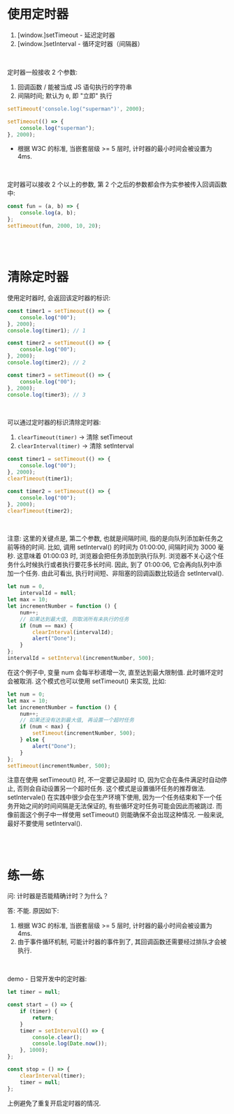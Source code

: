 # 使用定时器

1. [window.]setTimeout - 延迟定时器
2. [window.]setInterval - 循环定时器（间隔器）

<br>

定时器一般接收 2 个参数:

1.  回调函数 / 能被当成 JS 语句执行的字符串
2.  间隔时间; 默认为 `0`, 即 "立即" 执行

```js
setTimeout('console.log("superman")', 2000);
```

```js
setTimeout(() => {
    console.log("superman");
}, 2000);
```

-   根据 W3C 的标准, 当嵌套层级 >= 5 层时, 计时器的最小时间会被设置为 4ms.

<br>

定时器可以接收 2 个以上的参数, 第 2 个之后的参数都会作为实参被传入回调函数中:

```js
const fun = (a, b) => {
    console.log(a, b);
};
setTimeout(fun, 2000, 10, 20);
```

<br><br>

# 清除定时器

使用定时器时, 会返回该定时器的标识:

```js
const timer1 = setTimeout(() => {
    console.log("00");
}, 2000);
console.log(timer1); // 1

const timer2 = setTimeout(() => {
    console.log("00");
}, 2000);
console.log(timer2); // 2

const timer3 = setTimeout(() => {
    console.log("00");
}, 2000);
console.log(timer3); // 3
```

<br>

可以通过定时器的标识清除定时器:

1. `clearTimeout(timer)` → 清除 setTimeout
2. `clearInterval(timer)` → 清除 setInterval

```js
const timer1 = setTimeout(() => {
    console.log("00");
}, 2000);
clearTimeout(timer1);

const timer2 = setTimeout(() => {
    console.log("00");
}, 2000);
clearTimeout(timer2);
```

<br>

注意: 这里的关键点是, 第二个参数, 也就是间隔时间, 指的是向队列添加新任务之前等待的时间. 比如, 调用 setInterval() 的时间为 01:00:00, 间隔时间为 3000 毫秒. 这意味着 01:00:03 时, 浏览器会把任务添加到执行队列. 浏览器不关心这个任务什么时候执行或者执行要花多长时间. 因此, 到了 01:00:06, 它会再向队列中添加一个任务. 由此可看出, 执行时间短、非阻塞的回调函数比较适合 setInterval().

```js
let num = 0,
    intervalId = null;
let max = 10;
let incrementNumber = function () {
    num++;
    // 如果达到最大值, 则取消所有未执行的任务
    if (num == max) {
        clearInterval(intervalId);
        alert("Done");
    }
};
intervalId = setInterval(incrementNumber, 500);
```

在这个例子中, 变量 num 会每半秒递增一次, 直至达到最大限制值. 此时循环定时会被取消. 这个模式也可以使用 setTimeout() 来实现, 比如:

```js
let num = 0;
let max = 10;
let incrementNumber = function () {
    num++;
    // 如果还没有达到最大值, 再设置一个超时任务
    if (num < max) {
        setTimeout(incrementNumber, 500);
    } else {
        alert("Done");
    }
};
setTimeout(incrementNumber, 500);
```

注意在使用 setTimeout() 时, 不一定要记录超时 ID, 因为它会在条件满足时自动停止, 否则会自动设置另一个超时任务. 这个模式是设置循环任务的推荐做法. setIntervale() 在实践中很少会在生产环境下使用, 因为一个任务结束和下一个任务开始之间的时间间隔是无法保证的, 有些循环定时任务可能会因此而被跳过. 而像前面这个例子中一样使用 setTimeout() 则能确保不会出现这种情况. 一般来说, 最好不要使用 setInterval().

<br><br>

# 练一练

问: 计时器是否能精确计时？为什么？

答: 不能. 原因如下:

1.  根据 W3C 的标准, 当嵌套层级 >= 5 层时, 计时器的最小时间会被设置为 4ms.
2.  由于事件循环机制, 可能计时器的事件到了, 其回调函数还需要经过排队才会被执行.

<br>

demo - 日常开发中的定时器:

```js
let timer = null;

const start = () => {
    if (timer) {
        return;
    }
    timer = setInterval(() => {
        console.clear();
        console.log(Date.now());
    }, 1000);
};

const stop = () => {
    clearInterval(timer);
    timer = null;
};
```

上例避免了重复开启定时器的情况.

<br>
